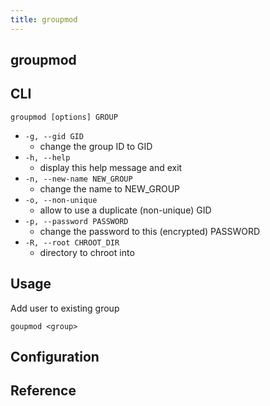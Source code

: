 ```yaml
---
title: groupmod
---
```


## groupmod


## CLI

```
groupmod [options] GROUP
```

* `-g, --gid GID`
    * change the group ID to GID
* `-h, --help`
    * display this help message and exit
* `-n, --new-name NEW_GROUP`
    * change the name to NEW_GROUP
* `-o, --non-unique`
    * allow to use a duplicate (non-unique) GID
* `-p, --password PASSWORD`
    * change the password to this (encrypted) PASSWORD
* `-R, --root CHROOT_DIR`
    * directory to chroot into

## Usage
Add user to existing group

```
goupmod <group>
```


## Configuration

## Reference
